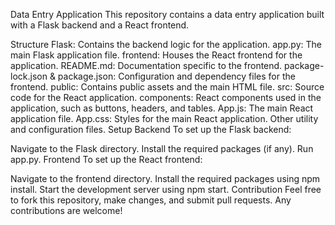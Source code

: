 Data Entry Application
This repository contains a data entry application built with a Flask backend and a React frontend.

Structure
Flask: Contains the backend logic for the application.
app.py: The main Flask application file.
frontend: Houses the React frontend for the application.
README.md: Documentation specific to the frontend.
package-lock.json & package.json: Configuration and dependency files for the frontend.
public: Contains public assets and the main HTML file.
src: Source code for the React application.
components: React components used in the application, such as buttons, headers, and tables.
App.js: The main React application file.
App.css: Styles for the main React application.
Other utility and configuration files.
Setup
Backend
To set up the Flask backend:

Navigate to the Flask directory.
Install the required packages (if any).
Run app.py.
Frontend
To set up the React frontend:

Navigate to the frontend directory.
Install the required packages using npm install.
Start the development server using npm start.
Contribution
Feel free to fork this repository, make changes, and submit pull requests. Any contributions are welcome!
